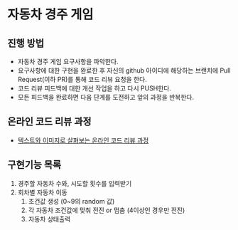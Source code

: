# 자동차 경주 게임
## 진행 방법
* 자동차 경주 게임 요구사항을 파악한다.
* 요구사항에 대한 구현을 완료한 후 자신의 github 아이디에 해당하는 브랜치에 Pull Request(이하 PR)를 통해 코드 리뷰 요청을 한다.
* 코드 리뷰 피드백에 대한 개선 작업을 하고 다시 PUSH한다.
* 모든 피드백을 완료하면 다음 단계를 도전하고 앞의 과정을 반복한다.

## 온라인 코드 리뷰 과정
* [텍스트와 이미지로 살펴보는 온라인 코드 리뷰 과정](https://github.com/next-step/nextstep-docs/tree/master/codereview)

## 구현기능 목록
1. 경주할 자동차 수와, 시도할 횟수를 입력받기
2. 회차별 자동차 이동
   1. 조건값 생성 (0~9의 random 값)   
   2. 각 자동차 조건값에 맞춰 전진 or 멈춤 (4이상인 경우만 전진)  
   3. 자동차 상태출력